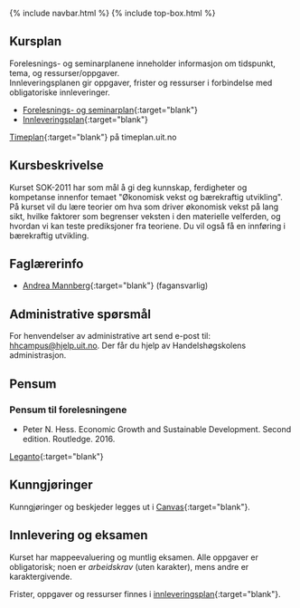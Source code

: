 {% include navbar.html %}  {% include top-box.html %}


## Kursplan  

Forelesnings- og seminarplanene inneholder informasjon om tidspunkt, tema, og ressurser/oppgaver.  
Innleveringsplanen gir oppgaver, frister og ressurser i forbindelse med obligatoriske innleveringer.  

- [Forelesnings- og seminarplan](forelesningsplan.html){:target="blank"}
- [Innleveringsplan](innleveringer.html){:target="blank"}   


[Timeplan](https://timeplan.uit.no/){:target="blank"} på timeplan.uit.no

## Kursbeskrivelse
Kurset SOK-2011 har som mål å gi deg kunnskap, ferdigheter og kompetanse innenfor temaet "Økonomisk vekst og bærekraftig utvikling". På kurset vil du lære teorier om hva som driver økonomisk vekst på lang sikt, hvilke faktorer som begrenser veksten i den materielle velferden, og hvordan vi kan teste prediksjoner fra teoriene. Du vil også få en innføring i bærekraftig utvikling. 



## Faglærerinfo  
- [Andrea Mannberg](https://uit.no/ansatte/andrea.mannberg){:target="blank"} (fagansvarlig)



## Administrative spørsmål

For henvendelser av administrative art send e-post til: <hhcampus@hjelp.uit.no>. Der får du hjelp av Handelshøgskolens administrasjon.


## Pensum  

### Pensum til forelesningene

- Peter N. Hess. Economic Growth and Sustainable Development. Second edition. Routledge. 2016.

[Leganto](https://bibsys-c.alma.exlibrisgroup.com/leganto/){:target="blank"}  


## Kunngjøringer  

Kunngjøringer og beskjeder legges ut i [Canvas](https://uit.instructure.com/){:target="blank"}.


## Innlevering og eksamen  

Kurset har mappeevaluering og muntlig eksamen. Alle oppgaver er obligatorisk; noen er _arbeidskrav_ (uten karakter), mens andre er karaktergivende.  

Frister, oppgaver og ressurser finnes i [innleveringsplan](innleveringer.html){:target="blank"}.    

